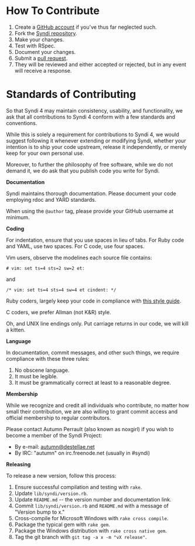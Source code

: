 How To Contribute
=================

1. Create a [GitHub account](https://github.com) if you've thus far neglected such.
2. Fork the [Syndi repository](https://github.com/Syndi/Syndi).
3. Make your changes.
4. Test with RSpec.
5. Document your changes.
6. Submit a [pull request](https://github.com/Syndi/Syndi/wiki).
7. They will be reviewed and either accepted or rejected, but in any event will receive
   a response.

Standards of Contributing
=========================

So that Syndi 4 may maintain consistency, usability, and functionality,
we ask that all contributions to Syndi 4 conform with a few standards and
conventions.

While this is solely a requirement for contributions to Syndi 4, we would
suggest following it whenever extending or modifying Syndi, whether your
intention is to ship your code upstream, release it independently, or
merely keep for your own personal use.

Moreover, to further the philosophy of free software, while we do not
demand it, we do ask that you publish code you write for Syndi.

**Documentation**

Syndi maintains thorough documentation. Please document your code employing rdoc
and YARD standards. 

When using the `@author` tag, please provide your GitHub
username at minimum.

**Coding**

For indentation, ensure that you use spaces in lieu of tabs. For Ruby code and
YAML, use two spaces. For C code, use four spaces.

Vim users, observe the modelines each source file contains:

    # vim: set ts=4 sts=2 sw=2 et:

and

    /* vim: set ts=4 sts=4 sw=4 et cindent: */

Ruby coders, largely keep your code in compliance with [this style guide](https://github.com/bbatsov/ruby-style-guide).

C coders, we prefer Allman (not K&R) style.

Oh, and UNIX line endings only. Put carriage returns in our code, we will kill
a kitten.

**Language**

In documentation, commit messages, and other such things, we require compliance
with these three rules:

1. No obscene language.
2. It must be legible.
3. It must be grammatically correct at least to a reasonable degree.

**Membership**

While we recognize and credit all individuals who contribute, no matter how
small their contribution, we are also willing to grant commit access and
official membership to regular contributors.

Please contact Autumn Perrault (also known as noxgirl) if you wish to become
a member of the Syndi Project:

+ By e-mail: autumn@destellae.net
+ By IRC: "autumn" on irc.freenode.net (usually in #syndi)

**Releasing**

To release a new version, follow this process:

1. Ensure successful compilation and testing with `rake`.
2. Update `lib/syndi/version.rb`.
3. Update `README.md` -- the version number and documentation link.
4. Commit `lib/syndi/version.rb` and `README.md` with a message of "Version bump to x."
5. Cross-compile for Microsoft Windows with `rake cross compile`.
6. Package the typical gem with `rake gem`.
7. Package the Windows distribution with `rake cross native gem`.
8. Tag the git branch with `git tag -a x -m "vX release"`.

